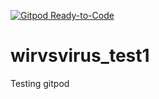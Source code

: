 [![Gitpod Ready-to-Code](https://img.shields.io/badge/Gitpod-Ready--to--Code-blue?logo=gitpod)](https://gitpod.io/#https://github.com/thomasleyer/wirvsvirus_test1) 

# wirvsvirus_test1

Testing gitpod
